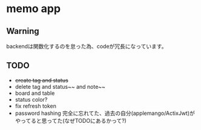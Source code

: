 # memo app
## Warning
backendは関数化するのを怠った為、codeが冗長になっています。

## TODO
- ~~create tag and status~~
- delete tag and status~~ and note~~
- board and table
- status color?
- fix refresh token
- password hashing 完全に忘れてた、過去の自分(applemango/ActixJwt)がやってると思ってた(なぜTODOにあるかって?)